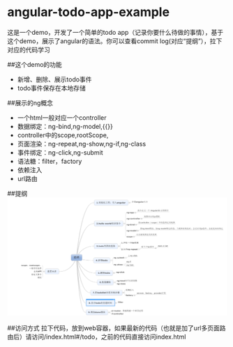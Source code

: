 # angular-todo-app-example
这是一个demo，开发了一个简单的todo app（记录你要什么待做的事情），基于这个demo，展示了angular的语法。你可以查看commit log(对应“提纲”），拉下对应的代码学习

##这个demo的功能
- 新增、删除、展示todo事件
- todo事件保存在本地存储

##展示的ng概念
- 一个html一般对应一个controller
- 数据绑定：ng-bind,ng-model,{{}}
- controller中的scope,rootScope,
- 页面渲染：ng-repeat,ng-show,ng-if,ng-class
- 事件绑定：ng-click,ng-submit
- 语法糖：filter，factory
- 依赖注入
- url路由

##提纲
![](https://raw.githubusercontent.com/giantray/angular-todo-app-example/master/doc-img/tigang.png)

##访问方式
拉下代码，放到web容器，如果最新的代码（也就是加了url多页面路由后）请访问/index.html#/todo，之前的代码直接访问index.html